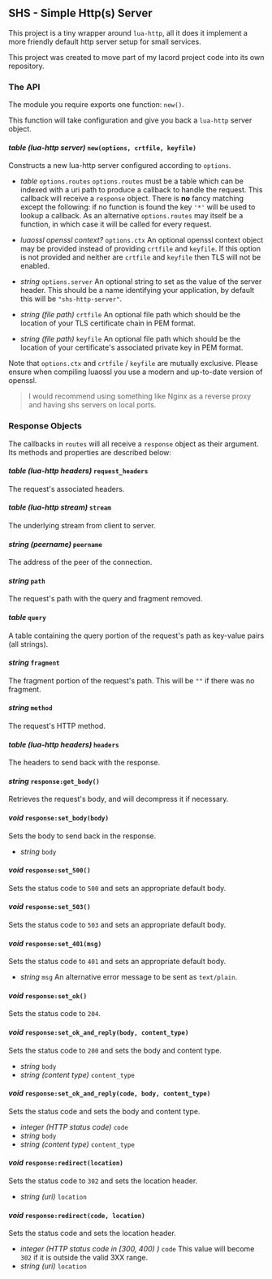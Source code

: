 ## SHS - Simple Http(s) Server

This project is a tiny wrapper around `lua-http`, all it does it implement a more friendly
default http server setup for small services.

This project was created to move part of my lacord project code into its own repository.

### The API

The module you require exports one function: `new()`.

This function will take configuration and give you back a `lua-http` server object.

#### *table (lua-http server)* `new(options, crtfile, keyfile)`

Constructs a new lua-http server configured according to `options`.

- *table* `options.routes`
    `options.routes` must be a table which can be indexed with a uri path to produce
    a callback to handle the request. This callback will receive a `response` object.
    There is **no** fancy matching except the following: if no function is found the key `'*'` will
    be used to lookup a callback. As an alternative `options.routes`
    may itself be a function, in which case it will be called for every request.
- *luaossl openssl context?* `options.ctx`
    An optional openssl context object may be provided instead of providing `crtfile` and `keyfile`.
    If this option is not provided and neither are `crtfile` and `keyfile` then TLS will not be enabled.

- *string* `options.server`
    An optional string to set as the value of the server header. This should be a name identifying your application, by default this will be `"shs-http-server"`.

- *string (file path)* `crtfile`
    An optional file path which should be the location of your TLS certificate chain in PEM format.

- *string (file path)* `keyfile`
    An optional file path which should be the location of your certificate's associated private key in PEM format.

Note that `options.ctx` and `crtfile` / `keyfile` are mutually exclusive. Please ensure when compiling luaossl you use a modern and up-to-date version of openssl.

> I would recommend using something like Nginx as a reverse proxy and having shs servers on local ports.


### Response Objects

The callbacks in `routes` will all receive a `response` object as their argument. Its methods and properties are described below:

#### *table (lua-http headers)* `request_headers`

The request's associated headers.

#### *table (lua-http stream)* `stream`

The underlying stream from client to server.

#### *string (peername)* `peername`

The address of the peer of the connection.

#### *string* `path`

The request's path with the query and fragment removed.

#### *table* `query`

A table containing the query portion of the request's path as key-value pairs (all strings).

#### *string* `fragment`

The fragment portion of the request's path. This will be `""` if there was no fragment.

#### *string* `method`

The request's HTTP method.

#### *table (lua-http headers)* `headers`

The headers to send back with the response.


#### *string* `response:get_body()`

Retrieves the request's body, and will decompress it if necessary.

#### *void* `response:set_body(body)`

Sets the body to send back in the response.

- *string* `body`

#### *void* `response:set_500()`

Sets the status code to `500` and sets an appropriate default body.

#### *void* `response:set_503()`

Sets the status code to `503` and sets an appropriate default body.

#### *void* `response:set_401(msg)`

Sets the status code to `401` and sets an appropriate default body.

- *string* `msg`
    An alternative error message to be sent as `text/plain`.

#### *void* `response:set_ok()`

Sets the status code to `204`.

#### *void* `response:set_ok_and_reply(body, content_type)`

Sets the status code to `200` and sets the body and content type.

- *string* `body`
- *string (content type)* `content_type`

#### *void* `response:set_ok_and_reply(code, body, content_type)`

Sets the status code and sets the body and content type.

- *integer (HTTP status code)* `code`
- *string* `body`
- *string (content type)* `content_type`

#### *void* `response:redirect(location)`

Sets the status code to `302` and sets the location header.

- *string (uri)* `location`

#### *void* `response:redirect(code, location)`

Sets the status code and sets the location header.

- *integer (HTTP status code in [300, 400) )* `code`
    This value will become `302` if it is outside the valid 3XX range.
- *string (uri)* `location`
